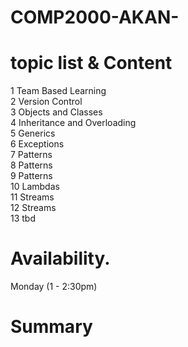 # COMP2000-AKAN-  

# topic list & Content
1 Team Based Learning  
2 Version Control  
3 Objects and Classes  
4 Inheritance and Overloading  
5 Generics  
6 Exceptions  
7 Patterns    
8 Patterns    
9 Patterns    
10 Lambdas  
11 Streams    
12 Streams    
13 tbd  

# Availability. 
  
Monday (1 - 2:30pm)  

# Summary
